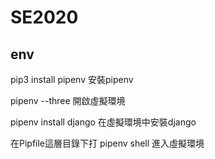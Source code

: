 # SE2020

## env

pip3 install pipenv
安裝pipenv

pipenv --three 
開啟虛擬環境

pipenv install django
在虛擬環境中安裝django

在Pipfile這層目錄下打 pipenv shell
進入虛擬環境

##
